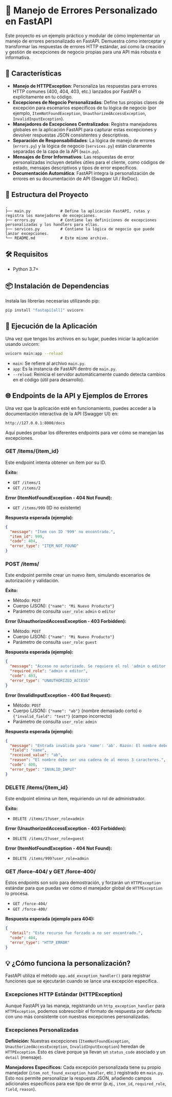 # 🚫 Manejo de Errores Personalizado en FastAPI

Este proyecto es un ejemplo práctico y modular de cómo implementar un manejo de errores personalizado en FastAPI. Demuestra cómo interceptar y transformar las respuestas de errores HTTP estándar, así como la creación y gestión de excepciones de negocio propias para una API más robusta e informativa.

## 🚀 Características

- **Manejo de HTTPException**: Personaliza las respuestas para errores HTTP comunes (400, 404, 403, etc.) lanzados por FastAPI o explícitamente en tu código.
- **Excepciones de Negocio Personalizadas**: Define tus propias clases de excepción para escenarios específicos de tu lógica de negocio (por ejemplo, `ItemNotFoundException`, `UnauthorizedAccessException`, `InvalidInputException`).
- **Manejadores de Excepciones Centralizados**: Registra manejadores globales en la aplicación FastAPI para capturar estas excepciones y devolver respuestas JSON consistentes y descriptivas.
- **Separación de Responsabilidades**: La lógica de manejo de errores (`errors.py`) y la lógica de negocio (`services.py`) están claramente separadas de la capa de la API (`main.py`).
- **Mensajes de Error Informativos**: Las respuestas de error personalizadas incluyen detalles útiles para el cliente, como códigos de estado, mensajes descriptivos y tipos de error específicos.
- **Documentación Automática**: FastAPI integra la personalización de errores en su documentación de API (Swagger UI / ReDoc).

## 📂 Estructura del Proyecto

```
.
├── main.py             # Define la aplicación FastAPI, rutas y registra los manejadores de excepciones.
├── errors.py           # Contiene las definiciones de excepciones personalizadas y los handlers para ellas.
├── services.py         # Contiene la lógica de negocio que puede lanzar excepciones.
└── README.md           # Este mismo archivo.
```

## 🛠️ Requisitos

- Python 3.7+

## 📦 Instalación de Dependencias

Instala las librerías necesarias utilizando pip:

```bash
pip install "fastapi[all]" uvicorn
```

## 🚀 Ejecución de la Aplicación

Una vez que tengas los archivos en su lugar, puedes iniciar la aplicación usando uvicorn:

```bash
uvicorn main:app --reload
```

- `main`: Se refiere al archivo `main.py`.
- `app`: Es la instancia de FastAPI dentro de `main.py`.
- `--reload`: Reinicia el servidor automáticamente cuando detecta cambios en el código (útil para desarrollo).

## 🌐 Endpoints de la API y Ejemplos de Errores

Una vez que la aplicación esté en funcionamiento, puedes acceder a la documentación interactiva de la API (Swagger UI) en:

```
http://127.0.0.1:8000/docs
```

Aquí puedes probar los diferentes endpoints para ver cómo se manejan las excepciones.

### GET /items/{item_id}

Este endpoint intenta obtener un ítem por su ID.

**Éxito:**
- `GET /items/1`
- `GET /items/2`

**Error (ItemNotFoundException - 404 Not Found):**
- `GET /items/999` (ID no existente)

**Respuesta esperada (ejemplo):**

```json
{
  "message": "Ítem con ID '999' no encontrado.",
  "item_id": 999,
  "code": 404,
  "error_type": "ITEM_NOT_FOUND"
}
```

### POST /items/

Este endpoint permite crear un nuevo ítem, simulando escenarios de autorización y validación.

**Éxito:**
- Método: `POST`
- Cuerpo (JSON): `{"name": "Mi Nuevo Producto"}`
- Parámetro de consulta `user_role`: `admin` o `editor`

**Error (UnauthorizedAccessException - 403 Forbidden):**
- Método: `POST`
- Cuerpo (JSON): `{"name": "Mi Nuevo Producto"}`
- Parámetro de consulta `user_role`: `guest`

**Respuesta esperada (ejemplo):**

```json
{
  "message": "Acceso no autorizado. Se requiere el rol 'admin o editor'.",
  "required_role": "admin o editor",
  "code": 403,
  "error_type": "UNAUTHORIZED_ACCESS"
}
```

**Error (InvalidInputException - 400 Bad Request):**
- Método: `POST`
- Cuerpo (JSON): `{"name": "ab"}` (nombre demasiado corto) o `{"invalid_field": "test"}` (campo incorrecto)
- Parámetro de consulta `user_role`: `admin`

**Respuesta esperada (ejemplo):**

```json
{
  "message": "Entrada inválida para 'name': 'ab'. Razón: El nombre debe ser una cadena de al menos 3 caracteres.",
  "field": "name",
  "received_value": "ab",
  "reason": "El nombre debe ser una cadena de al menos 3 caracteres.",
  "code": 400,
  "error_type": "INVALID_INPUT"
}
```

### DELETE /items/{item_id}

Este endpoint elimina un ítem, requiriendo un rol de administrador.

**Éxito:**
- `DELETE /items/1?user_role=admin`

**Error (UnauthorizedAccessException - 403 Forbidden):**
- `DELETE /items/2?user_role=guest`

**Error (ItemNotFoundException - 404 Not Found):**
- `DELETE /items/999?user_role=admin`

### GET /force-404/ y GET /force-400/

Estos endpoints son solo para demostración, y forzarán un `HTTPException` estándar para que puedas ver cómo el manejador global de `HTTPException` lo procesa.

- `GET /force-404/`
- `GET /force-400/`

**Respuesta esperada (ejemplo para 404):**

```json
{
  "detail": "Este recurso fue forzado a no ser encontrado.",
  "code": 404,
  "error_type": "HTTP_ERROR"
}
```

## 💡 ¿Cómo funciona la personalización?

FastAPI utiliza el método `app.add_exception_handler()` para registrar funciones que se ejecutarán cuando se lance una excepción específica.

### Excepciones HTTP Estándar (HTTPException)

Aunque FastAPI ya las maneja, registrando un `http_exception_handler` para `HTTPException`, podemos sobrescribir el formato de respuesta por defecto con uno más consistente con nuestras excepciones personalizadas.

### Excepciones Personalizadas

**Definición:** Nuestras excepciones (`ItemNotFoundException`, `UnauthorizedAccessException`, `InvalidInputException`) heredan de `HTTPException`. Esto es clave porque ya llevan un `status_code` asociado y un `detail` (mensaje).

**Manejadores Específicos:** Cada excepción personalizada tiene su propio manejador (`item_not_found_exception_handler`, etc.) registrado en `main.py`. Esto nos permite personalizar la respuesta JSON, añadiendo campos adicionales específicos para ese tipo de error (p.ej., `item_id`, `required_role`, `field`, `reason`).
